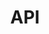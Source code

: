 ---
title: 'API'
tags: 'hidden'
meta_title: "API - MultiSafepay Support"
meta_description: "MultiSafepay API documentation page. Easily integrate MultiSafepay payment solutions into your webshop"
aliases:
    - /support-tab/api
---
